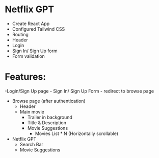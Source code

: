 # Netflix GPT

- Create React App
- Configured Tailwind CSS
- Routing
- Header
- Login
- Sign In/ Sign Up form
- Form validation




# Features:
-Login/Sign Up page
    - Sign In/ Sign Up Form
    - redirect to  browse page
- Browse page (after authentication)
    - Header
    - Main movie
        - Trailer in background
        - Title & Description
        - Movie Suggestions
            - Movies List * N (Horizontally scrollable)
- Netflix GPT
    - Search Bar
    - Movie Suggestions

